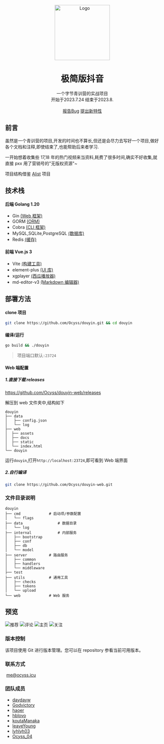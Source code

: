 <p align="center">
  <a href="https://github.com/Ocyss/Douyin">
    <img src="https://qiu-blog.oss-cn-hangzhou.aliyuncs.com/Q/douyin/logo.svg" alt="Logo" width="180" height="180">
  </a>

  <h1 align="center">极简版抖音</h1>
  <p align="center">
    一个字节青训营的实战项目
	<br />
	开始于2023.7.24 结束于2023.8.
    <br />
     <br />
    <a href="https://github.com/Ocyss/Douyin/issues">报告Bug</a>
    <a href="https://github.com/Ocyss/Douyin/issues">提出新特性</a>
  </p>

## 前言

虽然是一个青训营的项目,开发的时间也不算长,但还是会尽力去写好一个项目,做好各个文档和注释,即使结束了,也能帮助后来者学习.

一开始想着收集些 17,18 年的热门视频来当资料,耗费了很多时间,确实不好收集,就直接 pxx 用了营销号的"无版权资源"~

项目结构借鉴 [Alist](https://github.com/alist-org/alist) 项目

## 技术栈

#### 后端 Golang 1.20

- Gin [(Web 框架)](https://gin-gonic.com/zh-cn/)
- GORM [(ORM)](https://gorm.io/zh_CN/)
- Cobra [(CLI 框架)](https://github.com/spf13/cobra)
- MySQL,SQLite,PostgreSQL [(数据库)]()
- Redis [(缓存)]()

#### 前端 Vue.js 3

- Vite [(构建工具)](https://cn.vitejs.dev/)
- element-plus [(UI 库)](https://element-plus.org/zh-CN/)
- xgplayer [(西瓜播放器)](https://v2.h5player.bytedance.com/gettingStarted/)
- md-editor-v3 [(Markdown 编辑器)](https://www.wangeditor.com/)

## 部署方法

#### clone 项目

```sh
git clone https://github.com/Ocyss/douyin.git && cd douyin
```

#### 编译/运行

```sh
go build && ./douyin
```

> 项目端口默认`:23724`

#### Web 端配置

##### 1.直接下载 releases

https://github.com/Ocyss/douyin-web/releases

解压到 web 文件夹中,结构如下

```
douyin
├── data
│   ├── config.json
│   └── log
├── web
│  ├── assets
│  ├── docs
│  ├── static
│  └── index.html
└── douyin
```

运行`douyin`,打开`http://localhost:23724`,即可看到 Web 端界面

##### 2.自行编译

```sh
git clone https://github.com/Ocyss/douyin-web.git
```

### 文件目录说明

```
douyin
├── cmd				# 启动项/参数配置
│   └── flags
├── data				# 数据目录
│   └── log
├── internal			# 内部服务
│   ├── bootstrap
│   ├── conf
│   ├── db
│   └── model
├── server			# 路由服务
│   ├── common
│   ├── handlers
│   └── middleware
├── test
├── utils			# 通用工具
│   ├── checks
│   ├── tokens
│   └── upload
└── web				# Web 服务
```

## 预览

![推荐](https://qiu-blog.oss-cn-hangzhou.aliyuncs.com/Q/douyin/shot_2023-08-17_01-23-10.png)
![评论](https://qiu-blog.oss-cn-hangzhou.aliyuncs.com/Q/douyin/shot_2023-08-17_01-23-29.png)
![主页](https://qiu-blog.oss-cn-hangzhou.aliyuncs.com/Q/douyin/shot_2023-08-17_01-23-47.png)
![关注](https://qiu-blog.oss-cn-hangzhou.aliyuncs.com/Q/douyin/shot_2023-08-17_01-24-09.png)

### 版本控制

该项目使用 Git 进行版本管理。您可以在 repository 参看当前可用版本。

### 联系方式

​ [me@ocyss.icu](mailto:me@ocyss.icu)

### 团队成员

- [daydayw](https://github.com/daydayw)
- [Godvictory](https://github.com/Godvictory)
- [haoer](https://github.com/haoaer)
- [hblovo](https://github.com/hblovo)
- [koutaManaka](https://github.com/koutaManaka)
- [leaveYoung](https://github.com/leaveYoung)
- [lyhlyh03](https://github.com/lyhlyh03)
- [Ocyss_04](https://github.com/ocyss)
